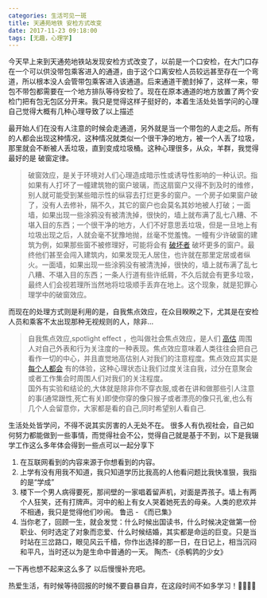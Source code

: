 ```yaml
---
categories: 生活可见一斑
title: 天通苑地铁 安检方式改变
date: 2017-11-23 09:18:00
tags: [无趣，心理学]
---
```


今天早上来到天通苑地铁站发现安检方式改变了，以前是一个口安检，在大门口存在一个可以供没带包乘客进入的通道，由于这个口离安检人员较远甚至存在一个弯道，所以根本没人会管带包乘客进入该通道。后来通道干脆封掉了，这样一来，带包不带包都需要在一个地方排队等待安检了。现在在原本通道的地方放置了两个安检门把有包无包区分开来。我只是觉得这样子挺好的，本着生活处处皆学问的心理自己觉得大概有几种心理导致了以上描述
<!-- more -->

最开始人们在没有人注意的时候会走通道，另外就是当一个带包的人走之后。所有的人都会出现这种情况，这种情况就类似一个很干净的地方，被一个人丢了垃圾，那里就会不断被人丢垃圾，直到变成垃圾桶。这种心理很多，从众，羊群，我觉得最好的是 破窗定律。

> 破窗效应，是关于环境对人们心理造成暗示性或诱导性影响的一种认识。指如果有人打坏了一幢建筑物的窗户玻璃，而这扇窗户又得不到及时的维修，别人就可能受到某些暗示性的纵容去打烂更多的窗户。一个房子如果窗户破了，没有人去修补，隔不久，其它的窗户也会莫名其妙地被人打破；一面墙，如果出现一些涂鸦没有被清洗掉，很快的，墙上就布满了乱七八糟、不堪入目的东西；一个很干净的地方，人们不好意思丢垃圾，但是一旦地上有垃圾出现之后，人就会毫不犹豫地抛，丝毫不觉羞愧。一幢有少许破窗的建筑为例，如果那些窗不被修理好，可能将会有 [破坏者](https://link.zhihu.com/?target=http%3A//kb.kkyuyin.com/item/a6ee85e3ee4639a2dc5ba8f11b79918a.html) 破坏更多的窗户。最终他们甚至会闯入建筑内，如果发现无人居住，也许就在那里定居或者纵火。一面墙，如果出现一些涂鸦没有被清洗掉，很快的，墙上就布满了乱七八糟、不堪入目的东西；一条人行道有些许纸屑，不久后就会有更多垃圾，最终人们会视若理所当然地将垃圾顺手丢弃在地上。这个现象，就是犯罪心理学中的破窗效应。  


而现在的处理方式则是利用的是，自我焦点效应，在众目睽睽之下，尤其是在安检人员和乘客不太出现那种无视规则的人，除非…

> 自我焦点效应,spotlight effect ，也叫做社会焦点效应，是人们 [高估](https://link.zhihu.com/?target=http%3A//www.bing.com/knows/%25E9%25AB%2598%25E4%25BC%25B0) 周围人对自己外表和行为关注度的一种表现。焦点效应意味着人类往往会把自己看作一切的中心，并且直觉地高估别人对我们的注意程度。焦点效应其实是 [每个人都会](https://link.zhihu.com/?target=http%3A//www.bing.com/knows/%25E6%25AF%258F%25E4%25B8%25AA%25E4%25BA%25BA%25E9%2583%25BD%25E4%25BC%259A) 有的体验，这种心理状态让我们过度关注自我，过分在意聚会或者工作集会时周围人们对我们的关注程度。  
> 国外有实验和结论的,大体就是除非你不穿衣服,或者在讲和做那些引人注意的事(通常跟性,死亡有关)即使你穿的像只猴子或者漂亮的像只孔雀,也么有几个人会留意你，大家都是看的自己,同时希望别人看自己.  

生活处处皆学问，不得不说其实厉害的人无处不在。 很多人有仇视社会，自己如何努力都能做到一些事情，而觉得社会不公，觉得自己就是基于不到，以下是我辍学工作这么多年体会得到一些点可以一起分享下

1. 在互联网看到的内容来源于你想看到的内容。
2. 上学有没有用我不知道，我只知道学历比我高的人他看问题比我快准狠，我指的是“学成”
3. 楼下一个男人病得要死，那间壁的一家唱着留声机，对面是弄孩子。墙上有两个人狂笑，还有打牌声。河中的船上有女人哭着她死去的母亲。人类的悲欢并不相通，我只是觉得他们吵闹。 鲁迅 - 《而已集》
4. 当你老了，回顾一生，就会发觉：什么时候出国读书，什么时候决定做第一份职业、何时选定了对象而恋爱、什么时候结婚，其实都是命运的巨变。只是当时站在三岔路口，眼见风云千樯，你作出选择的那一日，在日记上，相当沉闷和平凡，当时还以为是生命中普通的一天。 陶杰-《杀鹌鹑的少女》


一下再也想不起来这么多了 以后慢慢补充吧。

热爱生活，有时候等待回报的时候不要自暴自弃，在这段时间不如多学习！🎉🎉🎉🎉
